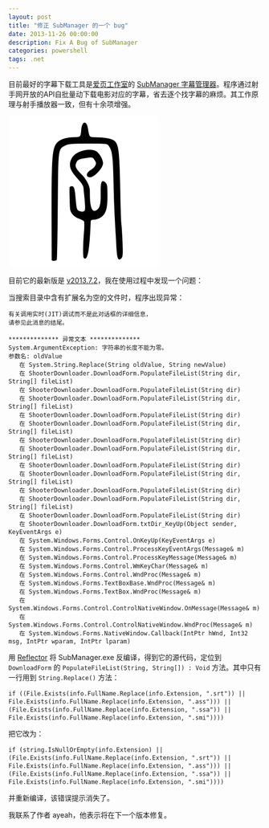```yaml
---
layout: post
title: "修正 SubManager 的一个 bug"
date: 2013-11-26 00:00:00
description: Fix A Bug of SubManager
categories: powershell
tags: .net
---
```

目前最好的字幕下载工具是[爱页工作室][爱页工作室]的 [SubManager 字幕管理器][SubManager 字幕管理器]。程序通过射手网开放的API自批量动下载电影对应的字幕，省去逐个找字幕的麻烦。其工作原理与射手播放器一致，但有十余项增强。

![SubManager 字幕管理器](/img/2013-11-26-fix-a-bug-of-submanager-001.png)

目前它的最新版是 [v2013.7.2](http://www.ayeah.net/submanager/submanager-20130702-1)，我在使用过程中发现一个问题：

当搜索目录中含有扩展名为空的文件时，程序出现异常：

	有关调用实时(JIT)调试而不是此对话框的详细信息，
	请参见此消息的结尾。

	************** 异常文本 **************
	System.ArgumentException: 字符串的长度不能为零。
	参数名: oldValue
	   在 System.String.Replace(String oldValue, String newValue)
	   在 ShooterDownloader.DownloadForm.PopulateFileList(String dir, String[] fileList)
	   在 ShooterDownloader.DownloadForm.PopulateFileList(String dir)
	   在 ShooterDownloader.DownloadForm.PopulateFileList(String dir, String[] fileList)
	   在 ShooterDownloader.DownloadForm.PopulateFileList(String dir)
	   在 ShooterDownloader.DownloadForm.PopulateFileList(String dir, String[] fileList)
	   在 ShooterDownloader.DownloadForm.PopulateFileList(String dir)
	   在 ShooterDownloader.DownloadForm.PopulateFileList(String dir, String[] fileList)
	   在 ShooterDownloader.DownloadForm.PopulateFileList(String dir)
	   在 ShooterDownloader.DownloadForm.PopulateFileList(String dir, String[] fileList)
	   在 ShooterDownloader.DownloadForm.PopulateFileList(String dir)
	   在 ShooterDownloader.DownloadForm.PopulateFileList(String dir, String[] fileList)
	   在 ShooterDownloader.DownloadForm.PopulateFileList(String dir)
	   在 ShooterDownloader.DownloadForm.txtDir_KeyUp(Object sender, KeyEventArgs e)
	   在 System.Windows.Forms.Control.OnKeyUp(KeyEventArgs e)
	   在 System.Windows.Forms.Control.ProcessKeyEventArgs(Message& m)
	   在 System.Windows.Forms.Control.ProcessKeyMessage(Message& m)
	   在 System.Windows.Forms.Control.WmKeyChar(Message& m)
	   在 System.Windows.Forms.Control.WndProc(Message& m)
	   在 System.Windows.Forms.TextBoxBase.WndProc(Message& m)
	   在 System.Windows.Forms.TextBox.WndProc(Message& m)
	   在 System.Windows.Forms.Control.ControlNativeWindow.OnMessage(Message& m)
	   在 System.Windows.Forms.Control.ControlNativeWindow.WndProc(Message& m)
	   在 System.Windows.Forms.NativeWindow.Callback(IntPtr hWnd, Int32 msg, IntPtr wparam, IntPtr lparam)

用 [Reflector][Reflector] 将 SubManager.exe 反编译，得到它的源代码，定位到 `DownloadForm` 的 `PopulateFileList(String, String[]) : Void` 方法。其中只有一行用到 `String.Replace()` 方法：

	if ((File.Exists(info.FullName.Replace(info.Extension, ".srt")) || File.Exists(info.FullName.Replace(info.Extension, ".ass"))) || (File.Exists(info.FullName.Replace(info.Extension, ".ssa")) || File.Exists(info.FullName.Replace(info.Extension, ".smi"))))

把它改为：

	if (string.IsNullOrEmpty(info.Extension) || (File.Exists(info.FullName.Replace(info.Extension, ".srt")) || File.Exists(info.FullName.Replace(info.Extension, ".ass"))) || (File.Exists(info.FullName.Replace(info.Extension, ".ssa")) || File.Exists(info.FullName.Replace(info.Extension, ".smi"))))

并重新编译，该错误提示消失了。

我联系了作者 ayeah，他表示将在下一个版本修复。

[爱页工作室]:            http://www.ayeah.net/
[SubManager 字幕管理器]: http://www.ayeah.net/submanager
[Reflector]:             http://www.red-gate.com/products/dotnet-development/reflector/ "RedGate Reflector"
